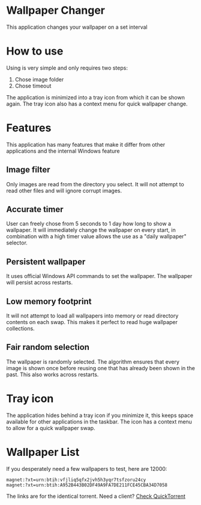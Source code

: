 Wallpaper Changer
=================

This application changes your wallpaper on a set interval

How to use
==========

Using is very simple and only requires two steps:

1. Chose image folder
2. Chose timeout

The application is minimized into a tray icon from which it can be shown again.
The tray icon also has a context menu for quick wallpaper change.

Features
========

This application has many features that make it differ from other applications and the internal Windows feature

Image filter
------------

Only images are read from the directory you select.
It will not attempt to read other files and will ignore corrupt images.

Accurate timer
--------------

User can freely chose from 5 seconds to 1 day how long to show a wallpaper.
It will immediately change the wallpaper on every start,
in combination with a high timer value allows the use as a "daily wallpaper" selector.

Persistent wallpaper
-------------------

It uses official Windows API commands to set the wallpaper.
The wallpaper will persist across restarts.

Low memory footprint
--------------------

It will not attempt to load all wallpapers into memory or read directory contents on each swap.
This makes it perfect to read huge wallpaper collections.

Fair random selection
---------------------

The wallpaper is randomly selected.
The algorithm ensures that every image is shown once before reusing one that has already been shown in the past.
This also works across restarts.

Tray icon
=========

The application hides behind a tray icon if you minimize it,
this keeps space available for other applications in the taskbar.
The icon has a context menu to allow for a quick wallpaper swap.

Wallpaper List
==============

If you desperately need a few wallpapers to test, here are 12000:

	magnet:?xt=urn:btih:vfjliq5qfx2jvh5h3yqr7tsfzoru24cy
	magnet:?xt=urn:btih:A952B443B02DF49A9FA7DE211FCE45CBA34D7058

The links are for the identical torrent. Need a client? [Check QuickTorrent](https://github.com/AyrA/QuickTorrent)